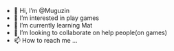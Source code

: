 - 👋 Hi, I’m @Muguzin
- 👀 I’m interested in play games
- 🌱 I’m currently learning Mat
- 💞️ I’m looking to collaborate on help people(on games)
- 📫 How to reach me ...

<!---
Muguzin/Muguzin is a ✨ special ✨ repository because its `README.md` (this file) appears on your GitHub profile.
You can click the Preview link to take a look at your changes.
--->
